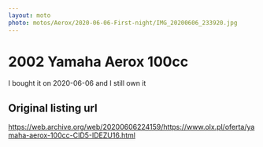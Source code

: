 ```yaml
---
layout: moto
photo: motos/Aerox/2020-06-06-First-night/IMG_20200606_233920.jpg
---
```


# 2002 Yamaha Aerox 100cc  

I bought it on 2020-06-06 and I still own it

## Original listing url
https://web.archive.org/web/20200606224159/https://www.olx.pl/oferta/yamaha-aerox-100cc-CID5-IDEZU16.html
